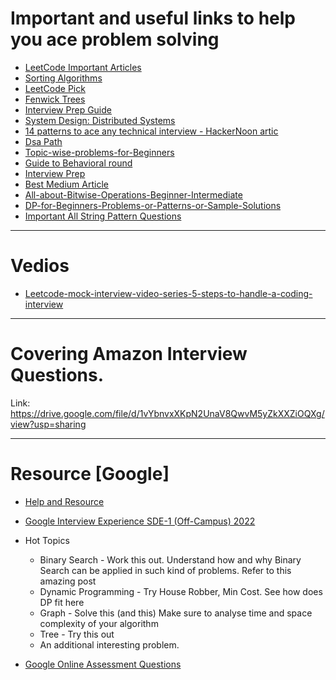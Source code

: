 # Important and useful links to help you ace problem solving

* [LeetCode Important Articles](https://leetcode.com/discuss/general-discussion/665604/Important-and-Useful-links-from-all-over-the-LeetCode)
* [Sorting Algorithms](https://leetcode.com/discuss/general-discussion/1091763/must-do-all-required-sorting-algorithms-complete-guide)
* [LeetCode Pick](https://leetcode.com/discuss/general-discussion/1041234/become-leetcodes-pick-win-leetcoins-and-leetcode-goodies)
* [Fenwick Trees](https://leetcode.com/discuss/general-discussion/1093346/introduction-to-fenwick-treebinary-indexed-treebit)
* [Interview Prep Guide](https://leetcode.com/discuss/interview-question/1098600/topics-which-you-cant-skip-interview-preparation-study-plan-using-leetcode)
* [System Design: Distributed Systems](https://leetcode.com/discuss/general-discussion/1105898/system-design-introduction-to-distributed-systems-designing-a-highly-available-system)
* [14 patterns to ace any technical interview - HackerNoon artic](https://leetcode.com/discuss/general-discussion/1105898/system-design-introduction-to-distributed-systems-designing-a-highly-available-system)
* [Dsa Path](https://leetcode.com/discuss/interview-experience/1264757/microsoft-github-fb-etc-interview-preparation-journeystrategy)
* [Topic-wise-problems-for-Beginners](https://leetcode.com/discuss/career/448024/Topic-wise-problems-for-Beginners)
* [Guide to Behavioral round](https://leetcode.com/discuss/interview-question/1729926/a-guide-for-behavioral-round)
* [Interview Prep](https://leetcode.com/discuss/study-guide/1691931/beginners-guide-on-interview-preparation)
* [Best Medium Article](https://automationhacks.medium.com/how-i-got-that-job-at-meta-72151625560a)
* [All-about-Bitwise-Operations-Beginner-Intermediate](https://leetcode.com/discuss/general-discussion/1073221/All-about-Bitwise-Operations-Beginner-Intermediate)
* [DP-for-Beginners-Problems-or-Patterns-or-Sample-Solutions](https://leetcode.com/tag/dynamic-programming/discuss/662866/DP-for-Beginners-Problems-or-Patterns-or-Sample-Solutions)
* [Important All String Pattern Questions](https://leetcode.com/discuss/interview-question/2001789/Collections-of-Important-String-questions-Pattern)

___

# Vedios
* [Leetcode-mock-interview-video-series-5-steps-to-handle-a-coding-interview](https://leetcode.com/discuss/study-guide/1293297/mock-interview-video-series-5-steps-to-handle-a-coding-interview)

---
# Covering Amazon Interview Questions.

Link: https://drive.google.com/file/d/1vYbnvxXKpN2UnaV8QwvM5yZkXXZiOQXg/view?usp=sharing

---
# Resource [Google]

* [Help and Resource](https://medium.com/nerd-for-tech/googles-interview-preparation-routine-be6647910a5b)
* [Google Interview Experience SDE-1 (Off-Campus) 2022](https://www.geeksforgeeks.org/google-interview-experience-sde-1-off-campus-2022/)
* Hot Topics
   - Binary Search - Work this out. Understand how and why Binary Search can be applied in such kind of problems. Refer to this amazing post
   - Dynamic Programming - Try House Robber, Min Cost. See how does DP fit here
   - Graph - Solve this (and this) Make sure to analyse time and space complexity of your algorithm
   - Tree - Try this out
   - An additional interesting problem.

* [Google Online Assessment Questions](https://leetcode.com/discuss/interview-question/352460/Google-Online-Assessment-Questions)





